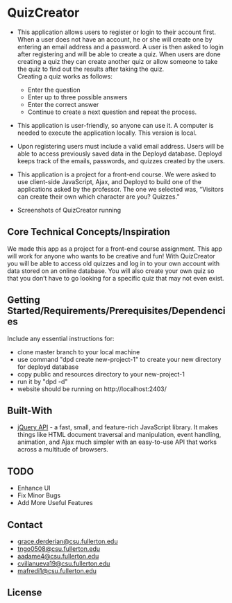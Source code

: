 # QuizCreator
+ This application allows users to register or login to their account first. When a user does not have an account, he or she will create one by entering an email address and a password. A user is then asked to login after registering and will be able to create a quiz. When users are done creating a quiz they can create another quiz or allow someone to take the quiz to find out the results after taking the quiz. </br>
Creating a quiz works as follows:
  + Enter the question
  + Enter up to three possible answers
  + Enter the correct answer
  + Continue to create a next question and repeat the process.

+ This application is user-friendly, so anyone can use it. A computer is needed to execute the application locally. This version is local.

+ Upon registering users must include a valid email address. Users will be able to access previously saved data in the Deployd database. Deployd keeps track of the emails, passwords, and quizzes created by the users.

+ This application is a project for a front-end course. We were asked to use client-side JavaScript, Ajax, and Deployd to build one of the applications asked by the professor. The one we selected was, “Visitors can create their own which character are you? Quizzes.”

+ Screenshots of QuizCreator running

## Core Technical Concepts/Inspiration
We made this app as a project for a front-end course assignment.
This app will work for anyone who wants to be creative and fun!
With QuizCreator you will be able to access old quizzes and log in to your own account with data stored on an online database. You will also create your own quiz so that you don’t have to go looking for a specific quiz that may not even exist.
## Getting Started/Requirements/Prerequisites/Dependencies
Include any essential instructions for:
+ clone master branch to your local machine
+ use command "dpd create new-project-1" to create your new directory for deployd database
+ copy public and resources directory to your new-project-1
+ run it by "dpd -d"
+ website should be running on http://localhost:2403/

## Built-With
- [jQuery API](https://api.jquery.com/) - a fast, small, and feature-rich JavaScript library. It makes things like HTML document traversal and manipulation, event handling, animation, and Ajax much simpler with an easy-to-use API that works across a multitude of browsers.


## TODO
- Enhance UI
- Fix Minor Bugs
- Add More Useful Features
## Contact
- grace.derderian@csu.fullerton.edu
- tngo0508@csu.fullerton.edu
- aadame4@csu.fullerton.edu
- cvillanueva19@csu.fullerton.edu
- mafredi1@csu.fullerton.edu 
## License
